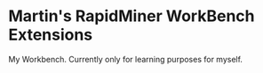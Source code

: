 Martin's RapidMiner WorkBench Extensions
=============================

My Workbench. Currently only for learning purposes for myself. 


